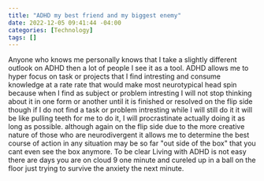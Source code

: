 ```yaml
---
title: "ADHD my best friend and my biggest enemy"
date: 2022-12-05 09:41:44 -04:00
categories: [Technology]
tags: []
---
```


Anyone who knows me personally knows that I take a slightly different outlook on ADHD then a lot of people I see it as a tool. ADHD allows me to hyper focus on task or projects that I find intresting and consume knowledge at a rate rate that would make most neurotypical head spin because when I find as subject or problem intresting I will not stop thinking about it in one form or another until it is finished or resolved on the flip side though if I do not find a task or problem intresting while I will still do it it will be like pulling teeth for me to do it, I will procrastinate actually doing it as long as possible. although again on the flip side due to the more creative nature of those who are neurodivergent it allows me to determine the best course of action in any situation may be so far "out side of the box" that you cant even see the box anymore. To be clear Living with ADHD is not easy there are days you are on cloud 9 one minute and cureled up in a ball on the floor just trying to survive the anxiety the next minute.